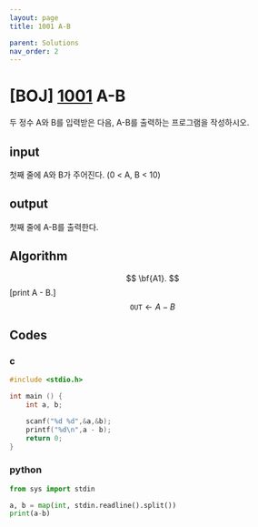 ```yaml
---
layout: page
title: 1001 A-B

parent: Solutions
nav_order: 2
---
```

# [BOJ] [1001](https://www.acmicpc.net/problem/1001) A-B

두 정수 A와 B를 입력받은 다음, A-B를 출력하는 프로그램을 작성하시오.


## input
첫째 줄에 A와 B가 주어진다. (0 &lt; A, B &lt; 10)


## output
첫째 줄에 A-B를 출력한다.

## Algorithm

$$ \bf{A1}. $$ [print A - B.] $$ \mathtt{OUT} \leftarrow A - B $$

## Codes
### c
```c
#include <stdio.h>

int main () {
	int a, b;

	scanf("%d %d",&a,&b);
	printf("%d\n",a - b);
	return 0;
}
```
### python
```python
from sys import stdin

a, b = map(int, stdin.readline().split())
print(a-b)
```

